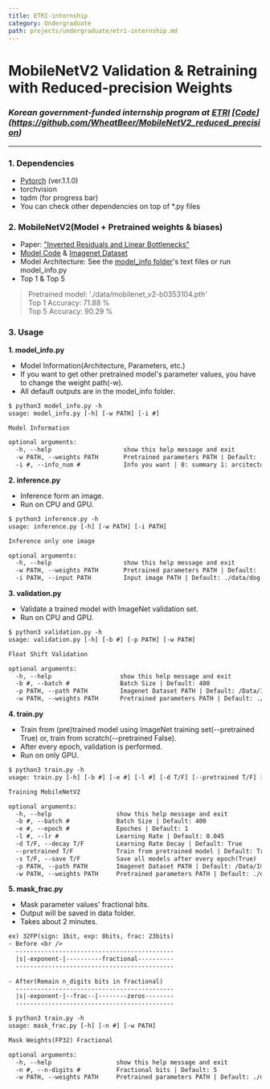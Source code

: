 ```yaml
---
title: ETRI-internship
category: Undergraduate
path: projects/undergraduate/etri-internship.md
---
```


# MobileNetV2 Validation & Retraining with Reduced-precision Weights 
### *Korean government-funded internship program at [ETRI](https://www.etri.re.kr/intro.html) [[Code]](https://github.com/WheatBeer/MobileNetV2_reduced_precision)* 
* * *

### 1. Dependencies
- [Pytorch][pytorch] (ver.1.1.0)
- torchvision
- tqdm (for progress bar)
- You can check other dependencies on top of *.py files

### 2. MobileNetV2(Model + Pretrained weights & biases)
- Paper: ["Inverted Residuals and Linear Bottlenecks"][paper]
- [Model Code][code] & [Imagenet Dataset][imagenet]
- Model Architecture: See the [model_info folder][model_info]'s text files or run model_info.py
- Top 1 & Top 5

> Pretrained model: './data/mobilenet_v2-b0353104.pth' <br>
Top 1 Accuracy: 71.88 % <br>
Top 5 Accuracy: 90.29 %

### 3. Usage
**1. model_info.py**
- Model Information(Architecture, Parameters, etc.)
- If you want to get other pretrained model's parameter values, you have to change the weight path(-w).
- All default outputs are in the model_info folder.

~~~txt
$ python3 model_info.py -h
usage: model_info.py [-h] [-w PATH] [-i #]

Model Information

optional arguments:
  -h, --help                    show this help message and exit
  -w PATH, --weights PATH       Pretrained parameters PATH | Default: ./data/mobilenet_v2-b0353104.pth                      
  -i #, --info_num #            Info you want | 0: summary 1: arcitecture 2: paramters value | Default: 0      
~~~

**2. inference.py**
- Inference form an image.
- Run on CPU and GPU.

~~~txt
$ python3 inference.py -h
usage: inference.py [-h] [-w PATH] [-i PATH]

Inference only one image

optional arguments:
  -h, --help                    show this help message and exit
  -w PATH, --weights PATH       Pretrained parameters PATH | Default: ./data/mobilenet_v2-b0353104.pth                      
  -i PATH, --input PATH         Input image PATH | Default: ./data/dog.jpg                
~~~
  
**3. validation.py**
- Validate a trained model with ImageNet validation set.
- Run on CPU and GPU.

~~~txt
$ python3 validation.py -h
usage: validation.py [-h] [-b #] [-p PATH] [-w PATH]

Float Shift Validation

optional arguments:
  -h, --help                   show this help message and exit
  -b #, --batch #              Batch Size | Default: 400
  -p PATH, --path PATH         Imagenet Dataset PATH | Default: /Data/ImageNet/ILSVRC2012/                
  -w PATH, --weights PATH      Pretrained parameters PATH | Default: ./data/mobilenet_v2-b0353104.pth
~~~

**4. train.py**
- Train from (pre)trained model using ImageNet training set(--pretrained True) or, train from scratch(--pretrained False).
- After every epoch, validation is performed.  
- Run on only GPU.

~~~txt
$ python3 train.py -h
usage: train.py [-h] [-b #] [-e #] [-l #] [-d T/F] [--pretrained T/F] [-s T/F] [-p PATH] [-w PATH]

Training MobileNetV2

optional arguments:
  -h, --help                  show this help message and exit
  -b #, --batch #             Batch Size | Default: 400
  -e #, --epoch #             Epoches | Default: 1
  -l #, --lr #                Learning Rate | Default: 0.045
  -d T/F, --decay T/F         Learning Rate Decay | Default: True
  --pretrained T/F            Train from pretrained model | Default: True
  -s T/F, --save T/F          Save all models after every epoch(True) | Save best model(False)
  -p PATH, --path PATH        Imagenet Dataset PATH | Default: /Data/ImageNet/ILSVRC2012/
  -w PATH, --weights PATH     Pretrained parameters PATH | Default: ./data/mobilenet_v2-b0353104.pth
~~~

**5. mask_frac.py**
- Mask parameter values' fractional bits.
- Output will be saved in data folder.
- Takes about 2 minutes.

~~~txt
ex) 32FP(sign: 1bit, exp: 8bits, frac: 23bits)
- Before <br />
  --------------------------------------------
  |s|-exponent-|----------fractional----------
  --------------------------------------------
  
- After(Remain n_digits bits in fractional)
  --------------------------------------------
  |s|-exponent-|--frac--|--------zeros--------
  --------------------------------------------
~~~

~~~txt
$ python3 train.py -h
usage: mask_frac.py [-h] [-n #] [-w PATH]

Mask Weights(FP32) Fractional

optional arguments:
  -h, --help                  show this help message and exit
  -n #, --n-digits #          Fractional bits | Default: 5
  -w PATH, --weights PATH     Pretrained parameters PATH | Default: ./data/mobilenet_v2-b0353104.pth
 ~~~

[pytorch]: https://pytorch.org/
[paper]: https://arxiv.org/abs/1801.04381
[code]: https://pytorch.org/hub/pytorch_vision_mobilenet_v2/
[imagenet]: http://www.image-net.org/challenges/LSVRC/2012/nonpub-downloads
[model_info]: https://github.com/WheatBeer/MobileNetV2/tree/master/model_info

